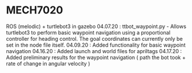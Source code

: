 # MECH7020
ROS (melodic) + turtlebot3 in gazebo 
04.07.20 : ttbot_waypoint.py - Allows turtlebot3 to perform basic waypoint navigation using a proportional controller for heading control. The goal coordinates can currently only be set in the node file itself.
04.09.20 : Added functionality for basic waypoint navigation
04.16.20 : Added launch and world files for apriltags
04.17.20 : Added preliminary results for the waypoint navigation ( path the bot took + rate of change in angular velocity )